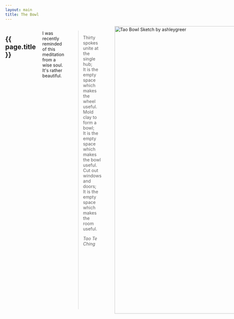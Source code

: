 ```yaml
---
layout: main
title: The Bowl
---
```


<div class="sixteen columns">
	<h2>{{ page.title }}</h2>
	<p>
		I was recently reminded of this meditation from a wise soul.  It's rather beautiful.
		<blockquote>
			<p>
				Thirty spokes unite at the single hub;
				<br />
				It is the empty space which makes the wheel useful.
				<br />
				Mold clay to form a bowl;
				<br />
				It is the empty space which makes the bowl useful.
				<br />
				Cut out windows and doors;
				<br />
				It is the empty space which makes the room useful.
			</p>
			<cite>Tao Te Ching</cite>
		</blockquote>
	</p>
	<img src="http://dl.dropbox.com/u/15031981/Blog/bowl.jpeg" alt="Tao Bowl Sketch by ashleygreer" style="width:920px;margin:0px auto;">
</div>
